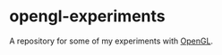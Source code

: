 # opengl-experiments
A repository for some of my experiments with [OpenGL](https://en.wikipedia.org/wiki/OpenGL).
